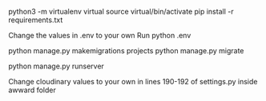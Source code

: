
python3 -m virtualenv virtual
source virtual/bin/activate
pip install -r requirements.txt


Change the values in .env to your own
Run python .env




python manage.py makemigrations projects
python manage.py migrate

python manage.py runserver


Change cloudinary values to your own in  lines 190-192 of  settings.py inside awward folder